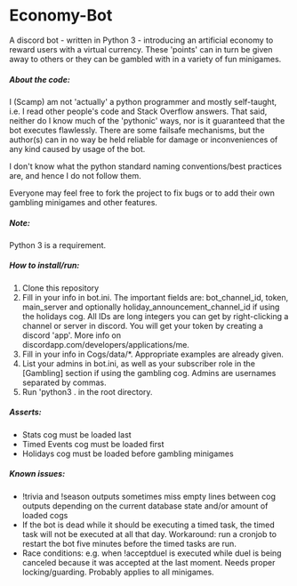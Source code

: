 # Economy-Bot
A discord bot - written in Python 3 - introducing an artificial economy to reward users with a virtual currency. These 'points' can in turn be given away to others or they can be gambled with in a variety of fun minigames.


##### About the code:
I (Scamp) am not 'actually' a python programmer and mostly self-taught, i.e. I read other people's code and Stack Overflow answers. That said, neither do I know much of the 'pythonic' ways, nor is it guaranteed that the bot executes flawlessly. There are some failsafe mechanisms, but the author(s) can in no way be held reliable for damage or inconveniences of any kind caused by usage of the bot.

I don't know what the python standard naming conventions/best practices are, and hence I do not follow them.

Everyone may feel free to fork the project to fix bugs or to add their own gambling minigames and other features.

##### Note:
Python 3 is a requirement.

##### How to install/run:
1. Clone this repository
2. Fill in your info in bot.ini. The important fields are: bot_channel_id, token, main_server and optionally holiday_announcement_channel_id if using the holidays cog. All IDs are long integers you can get by right-clicking a channel or server in discord. You will get your token by creating a discord 'app'. More info on discordapp.com/developers/applications/me.
3. Fill in your info in Cogs/data/*. Appropriate examples are already given.
4. List your admins in bot.ini, as well as your subscriber role in the [Gambling] section if using the gambling cog. Admins are usernames separated by commas.
5. Run 'python3 . in the root directory.

##### Asserts:
- Stats cog must be loaded last
- Timed Events cog must be loaded first
- Holidays cog must be loaded before gambling minigames

##### Known issues:
- !trivia and !season outputs sometimes miss empty lines between cog outputs depending on the current database state and/or amount of loaded cogs
- If the bot is dead while it should be executing a timed task, the timed task will not be executed at all that day. Workaround: run a cronjob to restart the bot five minutes before the timed tasks are run.
- Race conditions: e.g. when !acceptduel is executed while duel is being canceled because it was accepted at the last moment. Needs proper locking/guarding. Probably applies to all minigames.
